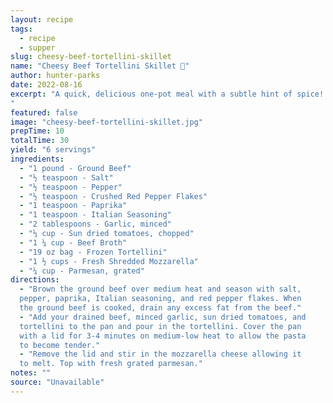 ```yaml
---
layout: recipe
tags:
  - recipe
  - supper
slug: cheesy-beef-tortellini-skillet
name: "Cheesy Beef Tortellini Skillet 🥘"
author: hunter-parks
date: 2022-08-16
excerpt: "A quick, delicious one-pot meal with a subtle hint of spice!
"
featured: false
image: "cheesy-beef-tortellini-skillet.jpg"
prepTime: 10
totalTime: 30
yield: "6 servings"
ingredients:
  - "1 pound - Ground Beef"
  - "½ teaspoon - Salt"
  - "½ teaspoon - Pepper"
  - "½ teaspoon - Crushed Red Pepper Flakes"
  - "1 teaspoon - Paprika"
  - "1 teaspoon - Italian Seasoning"
  - "2 tablespoons - Garlic, minced"
  - "⅓ cup - Sun dried tomatoes, chopped"
  - "1 ¼ cup - Beef Broth"
  - "19 oz bag - Frozen Tortellini"
  - "1 ½ cups - Fresh Shredded Mozzarella"
  - "¼ cup - Parmesan, grated"
directions:
  - "Brown the ground beef over medium heat and season with salt,
  pepper, paprika, Italian seasoning, and red pepper flakes. When
  the ground beef is cooked, drain any excess fat from the beef."
  - "Add your drained beef, minced garlic, sun dried tomatoes, and
  tortellini to the pan and pour in the tortellini. Cover the pan
  with a lid for 3-4 minutes on medium-low heat to allow the pasta
  to become tender."
  - "Remove the lid and stir in the mozzarella cheese allowing it
  to melt. Top with fresh grated parmesan."
notes: ""
source: "Unavailable"
---
```

